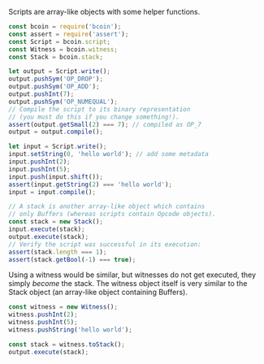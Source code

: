 Scripts are array-like objects with some helper functions.

``` js
const bcoin = require('bcoin');
const assert = require('assert');
const Script = bcoin.script;
const Witness = bcoin.witness;
const Stack = bcoin.stack;

let output = Script.write();
output.pushSym('OP_DROP');
output.pushSym('OP_ADD');
output.pushInt(7);
output.pushSym('OP_NUMEQUAL');
// Compile the script to its binary representation
// (you must do this if you change something!).
assert(output.getSmall(2) === 7); // compiled as OP_7
output = output.compile();

let input = Script.write();
input.setString(0, 'hello world'); // add some metadata
input.pushInt(2);
input.pushInt(5);
input.push(input.shift());
assert(input.getString(2) === 'hello world');
input = input.compile();

// A stack is another array-like object which contains
// only Buffers (whereas scripts contain Opcode objects).
const stack = new Stack();
input.execute(stack);
output.execute(stack);
// Verify the script was successful in its execution:
assert(stack.length === 1);
assert(stack.getBool(-1) === true);
```

Using a witness would be similar, but witnesses do not get executed, they
simply _become_ the stack. The witness object itself is very similar to the
Stack object (an array-like object containing Buffers).

``` js
const witness = new Witness();
witness.pushInt(2);
witness.pushInt(5);
witness.pushString('hello world');

const stack = witness.toStack();
output.execute(stack);
```
